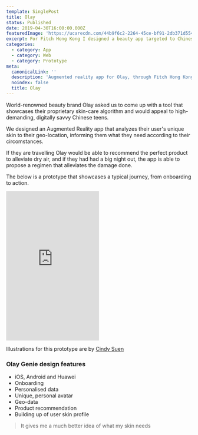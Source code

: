 ```yaml
---
template: SinglePost
title: Olay
status: Published
date: 2019-04-30T16:00:00.000Z
featuredImage: 'https://ucarecdn.com/44b9f6c2-2264-45ce-bf91-2db371d55430/'
excerpt: For Fitch Hong Kong I designed a beauty app targeted to Chinese teens.
categories:
  - category: App
  - category: Web
  - category: Prototype
meta:
  canonicalLink: ''
  description: 'Augmented reality app for Olay, through Fitch Hong Kong'
  noindex: false
  title: Olay
---
```

World-renowned beauty brand Olay asked us to come up with a tool that showcases their proprietary skin-care algorithm and would appeal to high-demanding, digitally savvy Chinese teens.

We designed an Augmented Reality app that analyzes their user's unique skin to their geo-location, informing them what they need according to their circomstances.

If they are travelling Olay would be able to recommend the perfect product to alleviate dry air, and if they had had a big night out, the app is able to propose a regimen that alleviates the damage done.

The below is a prototype that showcases a typical journey, from onboarding to action.

<iframe width="50%" height="406" src="https://fitch-olay-genie-201906-1.netlify.com/" frameborder="0" allow="accelerometer; autoplay; encrypted-media; gyroscope; picture-in-picture" allowfullscreen></iframe>

Illustrations for this prototype are by [Cindy Suen](https://dribbble.com/cindysuen) 

### Olay Genie design features

* iOS, Android and Huawei
* Onboarding
* Personalised data
* Unique, personal avatar
* Geo-data
* Product recommendation
* Building up of user skin profile

> It gives me a much better idea of what my skin needs

